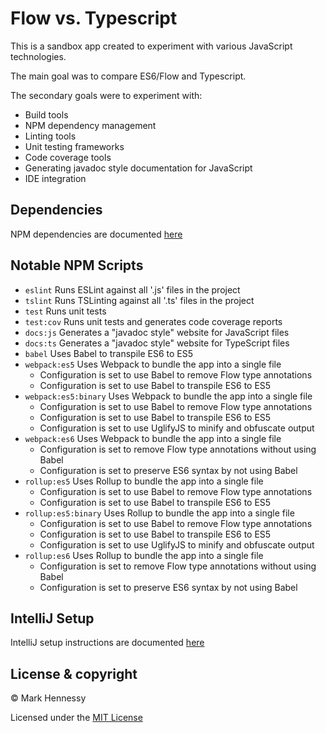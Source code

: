 # Flow vs. Typescript
This is a sandbox app created to experiment with various JavaScript technologies. 

The main goal was to compare ES6/Flow and Typescript.

The secondary goals were to experiment with:

* Build tools
* NPM dependency management
* Linting tools
* Unit testing frameworks
* Code coverage tools
* Generating javadoc style documentation for JavaScript
* IDE integration

## Dependencies
NPM dependencies are documented [here](docs/dependencies.md)

## Notable NPM Scripts
* `eslint` Runs ESLint against all '.js' files in the project
* `tslint` Runs TSLinting against all '.ts' files in the project
* `test` Runs unit tests
* `test:cov` Runs unit tests and generates code coverage reports
* `docs:js` Generates a "javadoc style" website for JavaScript files
* `docs:ts` Generates a "javadoc style" website for TypeScript files
* `babel` Uses Babel to transpile ES6 to ES5
* `webpack:es5` Uses Webpack to bundle the app into a single file
  * Configuration is set to use Babel to remove Flow type annotations
  * Configuration is set to use Babel to transpile ES6 to ES5
* `webpack:es5:binary` Uses Webpack to bundle the app into a single file
  * Configuration is set to use Babel to remove Flow type annotations
  * Configuration is set to use Babel to transpile ES6 to ES5
  * Configuration is set to use UglifyJS to minify and obfuscate output
* `webpack:es6` Uses Webpack to bundle the app into a single file
  * Configuration is set to remove Flow type annotations without using Babel
  * Configuration is set to preserve ES6 syntax by not using Babel
* `rollup:es5` Uses Rollup to bundle the app into a single file 
  * Configuration is set to use Babel to remove Flow type annotations
  * Configuration is set to use Babel to transpile ES6 to ES5
* `rollup:es5:binary` Uses Rollup to bundle the app into a single file
  * Configuration is set to use Babel to remove Flow type annotations
  * Configuration is set to use Babel to transpile ES6 to ES5
  * Configuration is set to use UglifyJS to minify and obfuscate output
* `rollup:es6` Uses Rollup to bundle the app into a single file
  * Configuration is set to remove Flow type annotations without using Babel
  * Configuration is set to preserve ES6 syntax by not using Babel

## IntelliJ Setup
IntelliJ setup instructions are documented [here](docs/intellijSetup.md)

## License & copyright
© Mark Hennessy

Licensed under the [MIT License](LICENSE)
